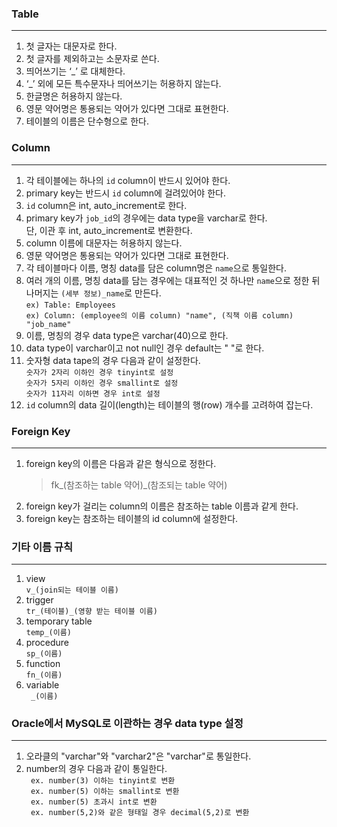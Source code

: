 ### Table
------------------------------------
1. 첫 글자는 대문자로 한다.
2. 첫 글자를 제외하고는 소문자로 쓴다. </br>
3. 띄어쓰기는 ‘_’ 로 대체한다.
4. ‘_’ 외에 모든 특수문자나 띄어쓰기는 허용하지 않는다. </br>
5. 한글명은 허용하지 않는다.
6. 영문 약어명은 통용되는 약어가 있다면 그대로 표현한다.
7. 테이블의 이름은 단수형으로 한다.

### Column
---------------------------------
1. 각 테이블에는 하나의 `id` column이 반드시 있어야 한다.
2. primary key는 반드시 `id` column에 걸려있어야 한다.
3. `id` column은 int, auto_increment로 한다.
4. primary key가 `job_id`의 경우에는 data type을 varchar로 한다. </br>
   단, 이관 후 int, auto_increment로 변환한다.</br>
5. column 이름에 대문자는 허용하지 않는다.
6. 영문 약어명은 통용되는 약어가 있다면 그대로 표현한다.
7. 각 테이블마다 이름, 명칭 data를 담은 column명은 `name`으로 통일한다.
8. 여러 개의 이름, 명칭 data를 담는 경우에는 대표적인 것 하나만 `name`으로 정한 뒤
   나머지는 `(세부 정보)_name`로 만든다. </br>
   `ex) Table: Employees` </br>
   `ex) Column: (employee의 이름 column) "name", (직책 이름 column) "job_name"` </br> 
9. 이름, 명칭의 경우 data type은 varchar(40)으로 한다.
10. data type이 varchar이고 not null인 경우 default는 " "로 한다.
11. 숫자형 data tape의 경우 다음과 같이 설정한다. </br>
   `숫자가 2자리 이하인 경우 tinyint로 설정` </br>
   `숫자가 5자리 이하인 경우 smallint로 설정` </br>
   `숫자가 11자리 이하면 경우 int로 설정` </br>
12. `id` column의 data 길이(length)는 테이블의 행(row) 개수를 고려하여 잡는다.

### Foreign Key
------------------------------------
1. foreign key의 이름은 다음과 같은 형식으로 정한다. </br>
   > fk_(참조하는 table 약어)_(참조되는 table 약어)
2. foreign key가 걸리는 column의 이름은 참조하는 table 이름과 같게 한다.
3. foreign key는 참조하는 테이블의 id column에 설정한다.


### 기타 이름 규칙
-----------------------------------
1. view </br>
    `v_(join되는 테이블 이름)`
2. trigger </br>
    `tr_(테이블)_(영향 받는 테이블 이름)`
3. temporary table </br> 
    `temp_(이름)`
4. procedure </br> 
    `sp_(이름)` 
5. function </br>
    `fn_(이름)` 
6. variable </br>
    ` _(이름)` 
    
### Oracle에서 MySQL로 이관하는 경우 data type 설정
---------------------------------------
1. 오라클의 "varchar"와 "varchar2"은 "varchar"로 통일한다.
2. number의 경우 다음과 같이 통일한다.</br>
    ` ex. number(3) 이하는 tinyint로 변환` </br> 
    ` ex. number(5) 이하는 smallint로 변환` </br>
    ` ex. number(5) 초과시 int로 변환` </br>
    ` ex. number(5,2)와 같은 형태일 경우 decimal(5,2)로 변환` </br> 

